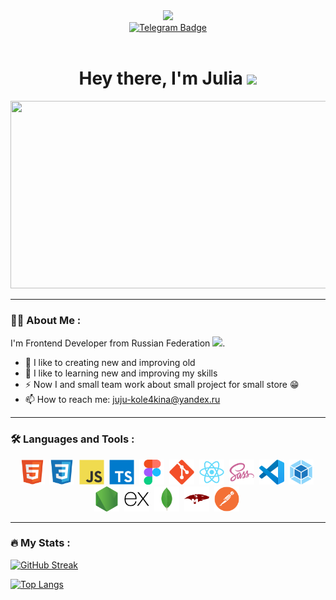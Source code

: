 <div id="header" align="center">
  <img src="https://media.giphy.com/media/v1.Y2lkPTc5MGI3NjExbXlzZTkyNWl5Y3F6dDZ5MjQ2em4yN2pnd2FpeHFsNHV4dGJhOGN2NyZlcD12MV9naWZzX3NlYXJjaCZjdD1n/2IudUHdI075HL02Pkk/giphy.gif"  width="150" />
</div>
<div id="badges" align="center">
  <a href="https://t.me/i_am_yulich"><img src="https://img.shields.io/badge/Telegram-blue?logo=telegram&logoColor=white&style=for-the-badge" alt="Telegram Badge" /></a>
</div>
<div id="count" align="center">
  <img src="https://komarev.com/ghpvc/?username=juju-kole4kina&style=flat-square&color=blue" alt=""/>
</div>
<h1 align="center">
  Hey there, I'm Julia
  <img src="https://media.giphy.com/media/hvRJCLFzcasrR4ia7z/giphy.gif" width="30px" />
</h1>
<div align="center">
  <img src="https://media.giphy.com/media/LMcB8XospGZO8UQq87/giphy.gif?cid=790b7611myse925iycqzt6y246zn27jgwaixql4uxtba8cv7&ep=v1_gifs_search&rid=giphy.gif&ct=g" width="600" height="300">
</div>

---

### :woman_technologist: About Me :
I'm Frontend Developer from Russian Federation <img src="https://media.giphy.com/media/WUlplcMpOCEmTGBtBW/giphy.gif" width="30">.

- :telescope: I like to creating new and improving old
- :seedling: I like to learning new and improving my skills
- :zap: Now I and small team work about small project for small store :grin:
- :mailbox: How to reach me: <a herf="email:juju-kole4kina@yandex.ru">juju-kole4kina@yandex.ru</a>

---

### :hammer_and_wrench: Languages and Tools :

<div align="center">
  <img src="https://github.com/devicons/devicon/blob/master/icons/html5/html5-original.svg" alt="HTML5" title="HTML5" width="40" height="40" />&nbsp;
  <img src="https://github.com/devicons/devicon/blob/master/icons/css3/css3-original.svg" alt="CSS3" title="CSS3" width="40" height="40" />&nbsp;
  <img src="https://github.com/devicons/devicon/blob/master/icons/javascript/javascript-original.svg" alt="Javascript" title="Javascript" width="40" height="40" />&nbsp;
  <img src="https://github.com/devicons/devicon/blob/master/icons/typescript/typescript-original.svg" alt="Typescript" title="Typescript" width="40" height="40" />&nbsp;
  <img src="https://github.com/devicons/devicon/blob/master/icons/figma/figma-original.svg" alt="Figma" title="Figma" width="40" height="40" />&nbsp;
  <img src="https://github.com/devicons/devicon/blob/master/icons/git/git-original.svg" alt="Git" title="Git" width="40" height="40" />&nbsp;
  <img src="https://github.com/devicons/devicon/blob/master/icons/react/react-original.svg" alt="React" title="React" width="40" height="40" />&nbsp;
  <img src="https://github.com/devicons/devicon/blob/master/icons/sass/sass-original.svg" alt="Sass" title="Sass" width="40" height="40" />&nbsp;
  <img src="https://github.com/devicons/devicon/blob/master/icons/vscode/vscode-original.svg" alt="VSCode" title="VSCode" width="40" height="40" />&nbsp;
  <img src="https://github.com/devicons/devicon/blob/master/icons/webpack/webpack-original.svg" alt="Webpack" title="Webpack" width="40" height="40" />&nbsp;
  <img src="https://github.com/devicons/devicon/blob/master/icons/nodejs/nodejs-original.svg" alt="NodeJs" title="NodeJs" width="40" height="40" />&nbsp;
  <img src="https://github.com/devicons/devicon/blob/master/icons/express/express-original.svg" alt="Express" title="Express" width="40" height="40" />&nbsp;
  <img src="https://github.com/devicons/devicon/blob/master/icons/mongodb/mongodb-original.svg" alt="MongoDB" title="MongoDB" width="40" height="40" />&nbsp;
  <img src="https://github.com/devicons/devicon/blob/master/icons/mongoose/mongoose-original.svg" alt="Mongoose" title="Mongoose" width="40" height="40" />&nbsp;
  <img src="https://github.com/devicons/devicon/blob/master/icons/postman/postman-plain.svg" alt="Postman" title="Postman" width="40" height="40" />&nbsp;
</div>

---

### :fire: My Stats :

  [![GitHub Streak](http://github-readme-streak-stats.herokuapp.com?user=juju-kole4kina&theme=dark&background=000000)](https://git.io/streak-stats)

  [![Top Langs](https://github-readme-stats.vercel.app/api/top-langs/?username=juju-kole4kina&layout=compact&theme=vision-friendly-dark)](https://github.com/anuraghazra/github-readme-stats)


